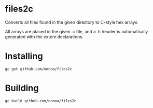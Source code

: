 # files2c

Converts all files found in the given directory to C-style hex arrays.

All arrays are placed in the given .c file, and a .h header is automatically
generated with the extern declarations.

# Installing

```
go get github.com/nonoo/files2c
```

# Building

```
go build github.com/nonoo/files2c
```
